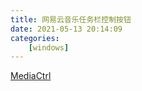 ```yaml
---
title: 网易云音乐任务栏控制按钮
date: 2021-05-13 20:14:09
categories: 
    [windows]
---
```


[MediaCtrl](https://github.com/longweiqiang/MediaCtrl)
